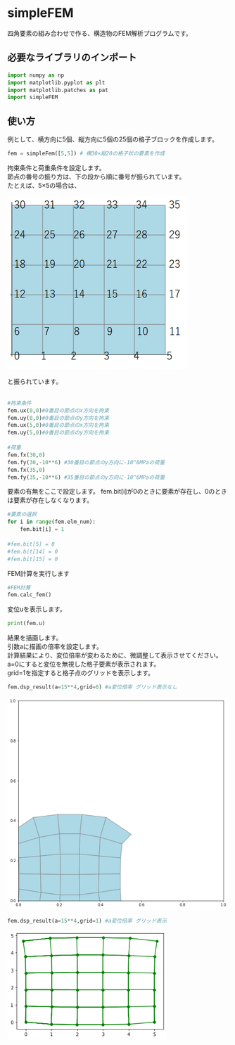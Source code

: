 # simpleFEM

四角要素の組み合わせで作る、構造物のFEM解析プログラムです。

## 必要なライブラリのインポート
```python
import numpy as np  
import matplotlib.pyplot as plt  
import matplotlib.patches as pat  
import simpleFEM  
```
## 使い方
例として、横方向に5個、縦方向に5個の25個の格子ブロックを作成します。  
```python
fem = simpleFem([5,5]) # 横30×縦20の格子状の要素を作成
```
拘束条件と荷重条件を設定します。  
節点の番号の振り方は、下の段から順に番号が振られています。  
たとえば、5×5の場合は、  

![Image](fem.png)

と振られています。
```python

#拘束条件
fem.ux(0,0)#0番目の節点のx方向を拘束
fem.uy(0,0)#0番目の節点のy方向を拘束
fem.ux(5,0)#0番目の節点のx方向を拘束
fem.uy(5,0)#0番目の節点のy方向を拘束

#荷重
fem.fx(30,0) 
fem.fy(30,-10**6) #30番目の節点のy方向に-10^6MPaの荷重
fem.fx(35,0)
fem.fy(35,-10**6) #35番目の節点のy方向に-10^6MPaの荷重
```
要素の有無をここで設定します。
fem.bit[i]が0のときに要素が存在し、0のときは要素が存在しなくなります。
```python
#要素の選択
for i in range(fem.elm_num):
    fem.bit[i] = 1

#fem.bit[5] = 0
#fem.bit[14] = 0
#fem.bit[15] = 0
```
FEM計算を実行します
```python
#FEM計算
fem.calc_fem()
```
変位uを表示します。
```python
print(fem.u)
```
結果を描画します。  
引数aに描画の倍率を設定します。  
計算結果により、変位倍率が変わるために、微調整して表示させてください。  
a=0にすると変位を無視した格子要素が表示されます。  
grid=1を指定すると格子点のグリッドを表示します。　  

```python
fem.dsp_result(a=15**4,grid=0) #a変位倍率 グリッド表示なし
```
![Image](fem2.png)
```python
fem.dsp_result(a=15**4,grid=1) #a変位倍率 グリッド表示
```
![Image](fem3.png)

